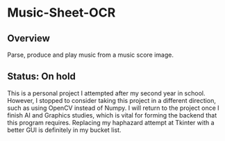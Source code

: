 # Music-Sheet-OCR
## Overview
Parse, produce and play music from a music score image.

## Status: On hold
This is a personal project I attempted after my second year in school. 
However, I stopped to consider taking this project in a different direction, such as using OpenCV instead of Numpy. I will return to the project once I finish AI and Graphics studies, which is vital for forming the backend that this program requires. Replacing my haphazard attempt at Tkinter with a better GUI is definitely in my bucket list.
